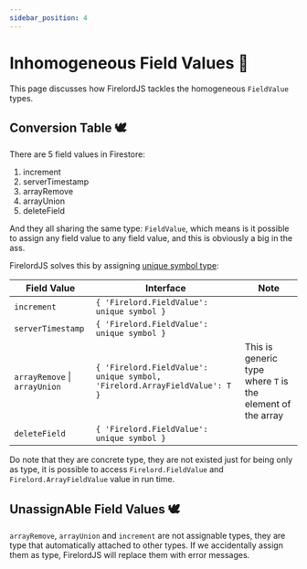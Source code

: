 ```yaml
---
sidebar_position: 4
---
```


# Inhomogeneous Field Values 🦋

This page discusses how FirelordJS tackles the homogeneous `FieldValue` types.

## Conversion Table 🕊️

There are 5 field values in Firestore:

1. increment
2. serverTimestamp
3. arrayRemove
4. arrayUnion
5. deleteField

And they all sharing the same type: `FieldValue`, which means is it possible to assign any field value to any field value, and this is obviously a big in the ass.

FirelordJS solves this by assigning [unique symbol type](https://www.typescriptlang.org/docs/handbook/release-notes/typescript-2-7.html#unique-symbol):

| Field Value                   | Interface                                                                 | Note                                                       |
| ----------------------------- | ------------------------------------------------------------------------- | ---------------------------------------------------------- |
| `increment`                   | `{ 'Firelord.FieldValue': unique symbol }`                                |                                                            |
| `serverTimestamp`             | `{ 'Firelord.FieldValue': unique symbol }`                                |                                                            |
| `arrayRemove` \| `arrayUnion` | `{ 'Firelord.FieldValue': unique symbol, 'Firelord.ArrayFieldValue': T }` | This is generic type where `T` is the element of the array |
| `deleteField`                 | `{ 'Firelord.FieldValue': unique symbol }`                                |                                                            |

Do note that they are concrete type, they are not existed just for being only as type, it is possible to access `Firelord.FieldValue` and `Firelord.ArrayFieldValue` value in run time.

## UnassignAble Field Values 🕊️

`arrayRemove`, `arrayUnion` and `increment` are not assignable types, they are type that automatically attached to other types. If we accidentally assign them as type, FirelordJS will replace them with error messages.
